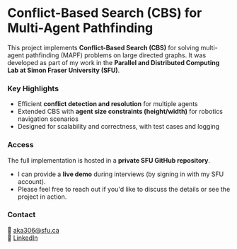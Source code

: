 # Conflict-Based Search (CBS) for Multi-Agent Pathfinding

This project implements **Conflict-Based Search (CBS)** for solving multi-agent pathfinding (MAPF) problems on large directed graphs.
It was developed as part of my work in the **Parallel and Distributed Computing Lab at Simon Fraser University (SFU)**.  

### Key Highlights
- Efficient **conflict detection and resolution** for multiple agents  
- Extended CBS with **agent size constraints (height/width)** for robotics navigation scenarios  
- Designed for scalability and correctness, with test cases and logging  

### Access
The full implementation is hosted in a **private SFU GitHub repository**.  
- I can provide a **live demo** during interviews (by signing in with my SFU account).  
- Please feel free to reach out if you'd like to discuss the details or see the project in action.  

### Contact
📧 aka306@sfu.ca  
🔗 [LinkedIn](https://www.linkedin.com/in/asfand-khan-a03888275/)  
